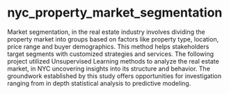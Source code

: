 # nyc_property_market_segmentation

Market segmentation, in the real estate industry involves dividing the property market into groups based on factors like property type, location, price range and buyer demographics. This method helps stakeholders target segments with customized strategies and services. The following project utilized Unsupervised Learning methods to analyze the real estate market, in NYC uncovering insights into its structure and behavior. The groundwork established by this study offers opportunities for investigation ranging from in depth statistical analysis to predictive modeling.
